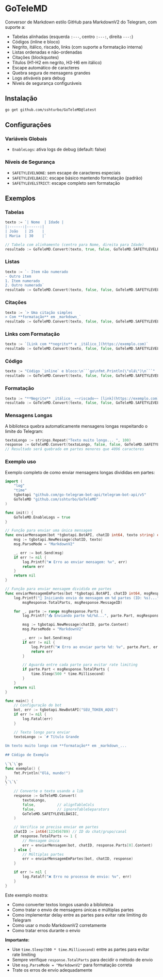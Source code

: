 # GoTeleMD

Conversor de Markdown estilo GitHub para MarkdownV2 do Telegram, com suporte a:

- Tabelas alinhadas (esquerda `:---`, centro `:---:`, direita `---:`)
- Códigos (inline e bloco)
- Negrito, itálico, riscado, links (com suporte a formatação interna)
- Listas ordenadas e não-ordenadas
- Citações (blockquotes)
- Títulos (H1-H2 em negrito, H3-H6 em itálico)
- Escape automático de caracteres
- Quebra segura de mensagens grandes
- Logs ativáveis para debug
- Níveis de segurança configuráveis

## Instalação

```bash
go get github.com/sshturbo/GoTeleMD@latest
```


## Configurações

### Variáveis Globais
- `EnableLogs`: ativa logs de debug (default: false)

### Níveis de Segurança
- `SAFETYLEVELNONE`: sem escape de caracteres especiais
- `SAFETYLEVELBASIC`: escape básico mantendo formatação (padrão)
- `SAFETYLEVELSTRICT`: escape completo sem formatação

## Exemplos

### Tabelas
```go
texto := `| Nome  | Idade |
|:------:|------:|
| João   | 25    |
| Maria  | 30    |`

// Tabela com alinhamento (centro para Nome, direita para Idade)
resultado := GoTeleMD.Convert(texto, true, false, GoTeleMD.SAFETYLEVELBASIC)
```

### Listas
```go
texto := `- Item não numerado
- Outro item
1. Item numerado
2. Outro numerado`
resultado := GoTeleMD.Convert(texto, false, false, GoTeleMD.SAFETYLEVELBASIC)
```

### Citações
```go
texto := `> Uma citação simples
> Com **formatação** em _markdown_`
resultado := GoTeleMD.Convert(texto, false, false, GoTeleMD.SAFETYLEVELBASIC)
```

### Links com Formatação
```go
texto := `[Link com **negrito** e _itálico_](https://exemplo.com)`
resultado := GoTeleMD.Convert(texto, false, false, GoTeleMD.SAFETYLEVELBASIC)
```

### Código
```go
texto := "Código `inline` e bloco:\n```go\nfmt.Println(\"olá\")\n```"
resultado := GoTeleMD.Convert(texto, false, false, GoTeleMD.SAFETYLEVELBASIC)
```

### Formatação
```go
texto := "**Negrito** _itálico_ ~~riscado~~ [link](https://exemplo.com)"
resultado := GoTeleMD.Convert(texto, false, false, GoTeleMD.SAFETYLEVELBASIC)
```

### Mensagens Longas
A biblioteca quebra automaticamente mensagens longas respeitando o limite do Telegram:

```go
textoLongo := strings.Repeat("Texto muito longo... ", 100)
response := GoTeleMD.Convert(textoLongo, false, false, GoTeleMD.SAFETYLEVELBASIC)
// Resultado será quebrado em partes menores que 4096 caracteres
```

### Exemplo uso
Exemplo completo de como enviar mensagens longas divididas em partes:

```go
import (
    "log"
    "time"
    tgbotapi "github.com/go-telegram-bot-api/telegram-bot-api/v5"
    GoTeleMD "github.com/sshturbo/GoTeleMD"
)

func init() {
    GoTeleMD.EnableLogs = true
}

// Função para enviar uma única mensagem
func enviarMensagem(bot *tgbotapi.BotAPI, chatID int64, texto string) error {
    msg := tgbotapi.NewMessage(chatID, texto)
    msg.ParseMode = "MarkdownV2"

    _, err := bot.Send(msg)
    if err != nil {
        log.Printf("❌ Erro ao enviar mensagem: %v", err)
        return err
    }
    return nil
}

// Função para enviar mensagem dividida em partes
func enviarMensagemEmPartes(bot *tgbotapi.BotAPI, chatID int64, msgResponse GoTeleMD.MessageResponse) error {
    log.Printf("📨 Iniciando envio de mensagem em %d partes (ID: %s)...",
        msgResponse.TotalParts, msgResponse.MessageID)

    for _, parte := range msgResponse.Parts {
        log.Printf("📤 Enviando parte %d/%d...", parte.Part, msgResponse.TotalParts)

        msg := tgbotapi.NewMessage(chatID, parte.Content)
        msg.ParseMode = "MarkdownV2"

        _, err := bot.Send(msg)
        if err != nil {
            log.Printf("❌ Erro ao enviar parte %d: %v", parte.Part, err)
            return err
        }

        // Aguarda entre cada parte para evitar rate limiting
        if parte.Part < msgResponse.TotalParts {
            time.Sleep(500 * time.Millisecond)
        }
    }
    return nil
}

func main() {
    // Configuração do bot
    bot, err := tgbotapi.NewBotAPI("SEU_TOKEN_AQUI")
    if err != nil {
        log.Fatal(err)
    }

    // Texto longo para enviar
    textoLongo := `# Título Grande
    
Um texto muito longo com **formatação** em _markdown_...
    
## Código de Exemplo
    
\`\`\`go
func exemplo() {
    fmt.Println("Olá, mundo!")
}
\`\`\`
`
    // Converte o texto usando a lib
    response := GoTeleMD.Convert(
        textoLongo,
        false,          // alignTableCols
        false,          // ignoreTableSeparators
        GoTeleMD.SAFETYLEVELBASIC,
    )

    // Verifica se precisa enviar em partes
    chatID := int64(123456789) // ID do chat/grupo/canal
    if response.TotalParts <= 1 {
        // Mensagem única
        err = enviarMensagem(bot, chatID, response.Parts[0].Content)
    } else {
        // Múltiplas partes
        err = enviarMensagemEmPartes(bot, chatID, response)
    }

    if err != nil {
        log.Fatalf("❌ Erro no processo de envio: %v", err)
    }
}
```

Este exemplo mostra:
- Como converter textos longos usando a biblioteca
- Como tratar o envio de mensagens únicas e múltiplas partes
- Como implementar delay entre as partes para evitar rate limiting do Telegram
- Como usar o modo MarkdownV2 corretamente
- Como tratar erros durante o envio

**Importante:**
- Use `time.Sleep(500 * time.Millisecond)` entre as partes para evitar rate limiting
- Sempre verifique `response.TotalParts` para decidir o método de envio
- Use `msg.ParseMode = "MarkdownV2"` para formatação correta
- Trate os erros de envio adequadamente